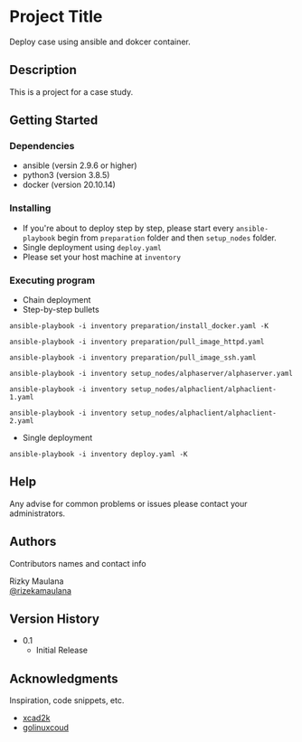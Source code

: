# Project Title

Deploy case using ansible and dokcer container.

## Description

This is a project for a case study.

## Getting Started

### Dependencies

* ansible (versin 2.9.6 or higher)
* python3 (version 3.8.5)
* docker (version 20.10.14)

### Installing

* If you're about to deploy step by step, please start every `ansible-playbook` begin from `preparation` folder and then `setup_nodes` folder.
* Single deployment using `deploy.yaml`
* Please set your host machine at `inventory` 

### Executing program

* Chain deployment
* Step-by-step bullets
```
ansible-playbook -i inventory preparation/install_docker.yaml -K
```
```
ansible-playbook -i inventory preparation/pull_image_httpd.yaml
```
```
ansible-playbook -i inventory preparation/pull_image_ssh.yaml
```
```
ansible-playbook -i inventory setup_nodes/alphaserver/alphaserver.yaml
```
```
ansible-playbook -i inventory setup_nodes/alphaclient/alphaclient-1.yaml
```
```
ansible-playbook -i inventory setup_nodes/alphaclient/alphaclient-2.yaml
```
* Single deployment
```
ansible-playbook -i inventory deploy.yaml -K
```

## Help

Any advise for common problems or issues please contact your administrators.

## Authors

Contributors names and contact info

Rizky Maulana  
[@rizekamaulana](https://twitter.com/rizekamaulana)

## Version History

* 0.1
    * Initial Release

## Acknowledgments

Inspiration, code snippets, etc.
* [xcad2k](https://github.com/xcad2k/)
* [golinuxcoud](https://www.golinuxcloud.com/)